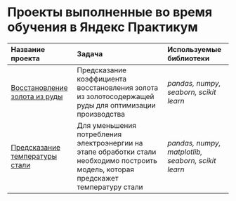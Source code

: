 # Проекты выполненные во время обучения в Яндекс Практикум
| Название проекта | Задача | Используемые библиотеки | 
| :---------------------- | :---------------------- | :---------------------- |
| [Восстановление золота из руды](gold/Восстановление_золота_из_руды.ipynb) | Предсказание коэффициента восстановления золота из золотосодержащей руды для оптимизации производства| *pandas, numpy, seaborn, scikit learn* |
| [Предсказание температуры стали](steel/Температура_стали_для_Git.ipynb) | Для уменьшения потребления электроэнергии на этапе обработки стали необходимо построить модель, которая предскажет температуру стали| *pandas, numpy, matplotlib, seaborn, scikit learn* |
